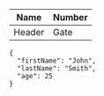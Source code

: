 |Name|Number|
|----|------|
|Header|Gate|

```
{
  "firstName": "John",
  "lastName": "Smith",
  "age": 25
}
``` 
